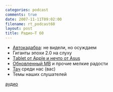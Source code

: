 ```yaml
---
categories: podcast
comments: true
date: 2007-11-11T09:02:00
filename: rt_podcast60
layout: post
title: Радио–Т 60
---
```


- [Автокадабрa](http://autokadabra.ru/): не видели, но осуждаем
- Гиганты эпохи 2.0 на слуху
- [Тablet от Apple и нечто от Asus](http://crave.cnet.co.uk/laptops/0,39029450,49293967,00.htm)
- [Обновленный MB](http://www.macrumors.com/2007/11/01/apple-updates-macbooks-to-santa-rosa-gma-x3100/) и прочие мелкие радости
- [Тач](http://webplanet.ru/node/17350) среди нас (вас)
- Темы наших слушателей

[аудио](http://cdn.radio-t.com/rt_podcast60.mp3)
<audio src="http://cdn.radio-t.com/rt_podcast60.mp3" preload="none"></audio>

